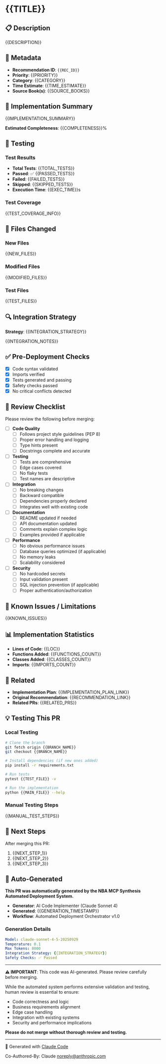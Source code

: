 # {{TITLE}}

## 📋 Description

{{DESCRIPTION}}

## 🎯 Metadata

- **Recommendation ID**: `{{REC_ID}}`
- **Priority**: {{PRIORITY}}
- **Category**: {{CATEGORY}}
- **Time Estimate**: {{TIME_ESTIMATE}}
- **Source Book(s)**: {{SOURCE_BOOKS}}

## 🤖 Implementation Summary

{{IMPLEMENTATION_SUMMARY}}

**Estimated Completeness**: {{COMPLETENESS}}%

## 🧪 Testing

### Test Results
- **Total Tests**: {{TOTAL_TESTS}}
- **Passed**: ✅ {{PASSED_TESTS}}
- **Failed**: {{FAILED_TESTS}}
- **Skipped**: {{SKIPPED_TESTS}}
- **Execution Time**: {{EXEC_TIME}}s

### Test Coverage
{{TEST_COVERAGE_INFO}}

## 📁 Files Changed

### New Files
{{NEW_FILES}}

### Modified Files
{{MODIFIED_FILES}}

### Test Files
{{TEST_FILES}}

## 🔍 Integration Strategy

**Strategy**: {{INTEGRATION_STRATEGY}}

{{INTEGRATION_NOTES}}

## ✅ Pre-Deployment Checks

- [x] Code syntax validated
- [x] Imports verified
- [x] Tests generated and passing
- [x] Safety checks passed
- [x] No critical conflicts detected

## 📝 Review Checklist

Please review the following before merging:

- [ ] **Code Quality**
  - [ ] Follows project style guidelines (PEP 8)
  - [ ] Proper error handling and logging
  - [ ] Type hints present
  - [ ] Docstrings complete and accurate

- [ ] **Testing**
  - [ ] Tests are comprehensive
  - [ ] Edge cases covered
  - [ ] No flaky tests
  - [ ] Test names are descriptive

- [ ] **Integration**
  - [ ] No breaking changes
  - [ ] Backward compatible
  - [ ] Dependencies properly declared
  - [ ] Integrates well with existing code

- [ ] **Documentation**
  - [ ] README updated if needed
  - [ ] API documentation updated
  - [ ] Comments explain complex logic
  - [ ] Examples provided if applicable

- [ ] **Performance**
  - [ ] No obvious performance issues
  - [ ] Database queries optimized (if applicable)
  - [ ] No memory leaks
  - [ ] Scalability considered

- [ ] **Security**
  - [ ] No hardcoded secrets
  - [ ] Input validation present
  - [ ] SQL injection prevention (if applicable)
  - [ ] Proper authentication/authorization

## 🚨 Known Issues / Limitations

{{KNOWN_ISSUES}}

## 📊 Implementation Statistics

- **Lines of Code**: {{LOC}}
- **Functions Added**: {{FUNCTIONS_COUNT}}
- **Classes Added**: {{CLASSES_COUNT}}
- **Imports**: {{IMPORTS_COUNT}}

## 🔗 Related

- **Implementation Plan**: {{IMPLEMENTATION_PLAN_LINK}}
- **Original Recommendation**: {{RECOMMENDATION_LINK}}
- **Related PRs**: {{RELATED_PRS}}

## 💡 Testing This PR

### Local Testing

```bash
# Clone the branch
git fetch origin {{BRANCH_NAME}}
git checkout {{BRANCH_NAME}}

# Install dependencies (if new ones added)
pip install -r requirements.txt

# Run tests
pytest {{TEST_FILE}} -v

# Run the implementation
python {{MAIN_FILE}} --help
```

### Manual Testing Steps

{{MANUAL_TEST_STEPS}}

## 🤝 Next Steps

After merging this PR:

1. {{NEXT_STEP_1}}
2. {{NEXT_STEP_2}}
3. {{NEXT_STEP_3}}

## 🤖 Auto-Generated

**This PR was automatically generated by the NBA MCP Synthesis Automated Deployment System.**

- **Generator**: AI Code Implementer (Claude Sonnet 4)
- **Generated**: {{GENERATION_TIMESTAMP}}
- **Workflow**: Automated Deployment Orchestrator v1.0

### Generation Details

```yaml
Model: claude-sonnet-4-5-20250929
Temperature: 0.1
Max Tokens: 8000
Integration Strategy: {{INTEGRATION_STRATEGY}}
Safety Checks: ✅ Passed
```

---

**⚠️ IMPORTANT**: This code was AI-generated. Please review carefully before merging.

While the automated system performs extensive validation and testing, human review is essential to ensure:
- Code correctness and logic
- Business requirements alignment
- Edge case handling
- Integration with existing systems
- Security and performance implications

**Please do not merge without thorough review and testing.**

---

🤖 Generated with [Claude Code](https://claude.com/claude-code)

Co-Authored-By: Claude <noreply@anthropic.com>
